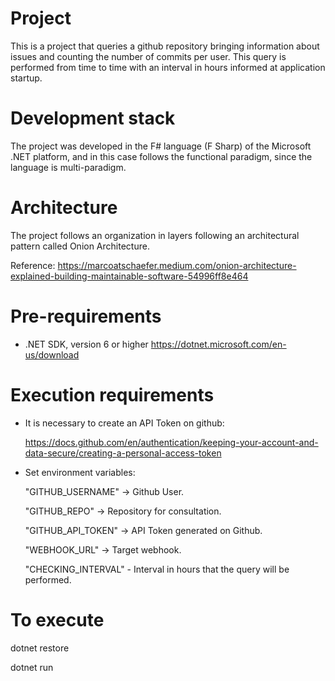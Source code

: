 # Project

This is a project that queries a github repository bringing information about issues and counting the number of commits per user.
This query is performed from time to time with an interval in hours informed at application startup.

# Development stack

The project was developed in the F# language (F Sharp) of the Microsoft .NET platform, and in this case follows the functional paradigm, since the language is multi-paradigm.

# Architecture

The project follows an organization in layers following an architectural pattern called Onion Architecture.

Reference: https://marcoatschaefer.medium.com/onion-architecture-explained-building-maintainable-software-54996ff8e464

# Pre-requirements

- .NET SDK, version 6 or higher
  https://dotnet.microsoft.com/en-us/download

# Execution requirements

- It is necessary to create an API Token on github:

  https://docs.github.com/en/authentication/keeping-your-account-and-data-secure/creating-a-personal-access-token

- Set environment variables:

  "GITHUB_USERNAME" -> Github User.
  
  "GITHUB_REPO" -> Repository for consultation.
  
  "GITHUB_API_TOKEN" -> API Token generated on Github.
  
  "WEBHOOK_URL" -> Target webhook.
  
  "CHECKING_INTERVAL" - Interval in hours that the query will be performed.

# To execute

  dotnet restore
  
  dotnet run

